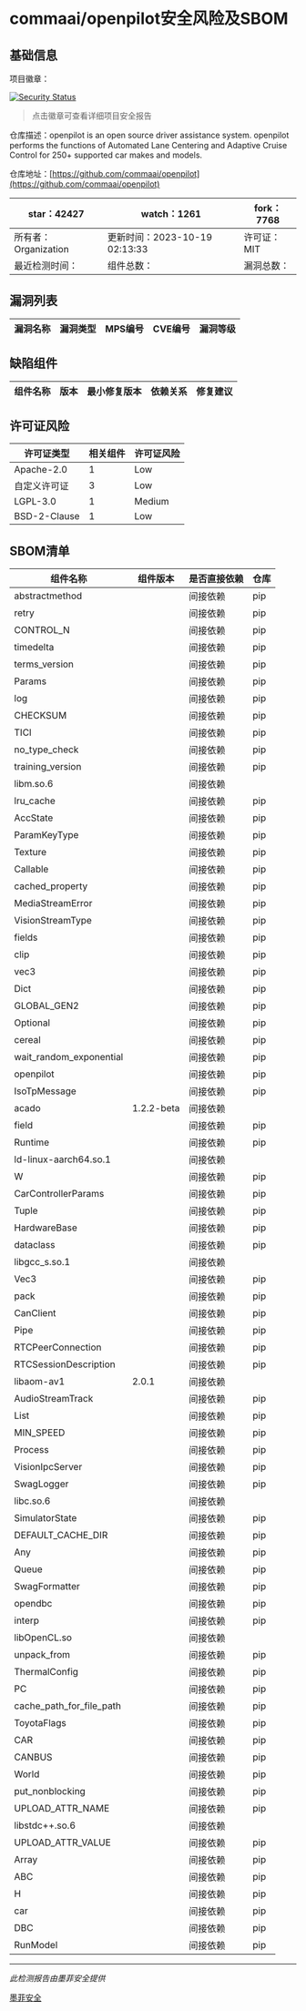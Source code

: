 # commaai/openpilot安全风险及SBOM

## 基础信息

项目徽章：

[![Security Status](https://www.murphysec.com/platform3/v31/badge/1714712917332246528.svg)](https://www.murphysec.com/console/report/1692602525704544256/1714712917332246528)

> 点击徽章可查看详细项目安全报告

仓库描述：openpilot is an open source driver assistance system. openpilot performs the functions of Automated Lane Centering and Adaptive Cruise Control for 250+ supported car makes and models.

仓库地址：[https://github.com/commaai/openpilot](https://github.com/commaai/openpilot)

| star：42427 | watch：1261 | fork：7768 |
| ----------- | -------------- | ------------ |
| 所有者：Organization | 更新时间：2023-10-19 02:13:33 | 许可证：MIT |
| 最近检测时间： | 组件总数： | 漏洞总数： |




## 漏洞列表

| 漏洞名称 | 漏洞类型 | MPS编号 | CVE编号 | 漏洞等级 |
| ------- | ------ | ------- | ------ | ----- |





## 缺陷组件

| 组件名称 | 版本 | 最小修复版本 | 依赖关系 | 修复建议 |
| -------- | ---- | ------------ | -------- | -------- |





## 许可证风险

| 许可证类型 | 相关组件 | 许可证风险 |
| ---------- | -------- | ---------- |
|Apache-2.0|1|Low|
|自定义许可证|3|Low|
|LGPL-3.0|1|Medium|
|BSD-2-Clause|1|Low|




## SBOM清单

| 组件名称 | 组件版本 | 是否直接依赖 | 仓库 |
| -------- | -------- | ------------ | ---- |
|abstractmethod||间接依赖|pip|
|retry||间接依赖|pip|
|CONTROL_N||间接依赖|pip|
|timedelta||间接依赖|pip|
|terms_version||间接依赖|pip|
|Params||间接依赖|pip|
|log||间接依赖|pip|
|CHECKSUM||间接依赖|pip|
|TICI||间接依赖|pip|
|no_type_check||间接依赖|pip|
|training_version||间接依赖|pip|
|libm.so.6||间接依赖||
|lru_cache||间接依赖|pip|
|AccState||间接依赖|pip|
|ParamKeyType||间接依赖|pip|
|Texture||间接依赖|pip|
|Callable||间接依赖|pip|
|cached_property||间接依赖|pip|
|MediaStreamError||间接依赖|pip|
|VisionStreamType||间接依赖|pip|
|fields||间接依赖|pip|
|clip||间接依赖|pip|
|vec3||间接依赖|pip|
|Dict||间接依赖|pip|
|GLOBAL_GEN2||间接依赖|pip|
|Optional||间接依赖|pip|
|cereal||间接依赖|pip|
|wait_random_exponential||间接依赖|pip|
|openpilot||间接依赖|pip|
|IsoTpMessage||间接依赖|pip|
|acado|1.2.2-beta|间接依赖||
|field||间接依赖|pip|
|Runtime||间接依赖|pip|
|ld-linux-aarch64.so.1||间接依赖||
|W||间接依赖|pip|
|CarControllerParams||间接依赖|pip|
|Tuple||间接依赖|pip|
|HardwareBase||间接依赖|pip|
|dataclass||间接依赖|pip|
|libgcc_s.so.1||间接依赖||
|Vec3||间接依赖|pip|
|pack||间接依赖|pip|
|CanClient||间接依赖|pip|
|Pipe||间接依赖|pip|
|RTCPeerConnection||间接依赖|pip|
|RTCSessionDescription||间接依赖|pip|
|libaom-av1|2.0.1|间接依赖||
|AudioStreamTrack||间接依赖|pip|
|List||间接依赖|pip|
|MIN_SPEED||间接依赖|pip|
|Process||间接依赖|pip|
|VisionIpcServer||间接依赖|pip|
|SwagLogger||间接依赖|pip|
|libc.so.6||间接依赖||
|SimulatorState||间接依赖|pip|
|DEFAULT_CACHE_DIR||间接依赖|pip|
|Any||间接依赖|pip|
|Queue||间接依赖|pip|
|SwagFormatter||间接依赖|pip|
|opendbc||间接依赖|pip|
|interp||间接依赖|pip|
|libOpenCL.so||间接依赖||
|unpack_from||间接依赖|pip|
|ThermalConfig||间接依赖|pip|
|PC||间接依赖|pip|
|cache_path_for_file_path||间接依赖|pip|
|ToyotaFlags||间接依赖|pip|
|CAR||间接依赖|pip|
|CANBUS||间接依赖|pip|
|World||间接依赖|pip|
|put_nonblocking||间接依赖|pip|
|UPLOAD_ATTR_NAME||间接依赖|pip|
|libstdc++.so.6||间接依赖||
|UPLOAD_ATTR_VALUE||间接依赖|pip|
|Array||间接依赖|pip|
|ABC||间接依赖|pip|
|H||间接依赖|pip|
|car||间接依赖|pip|
|DBC||间接依赖|pip|
|RunModel||间接依赖|pip|


------

*此检测报告由墨菲安全提供*

[墨菲安全](www.murphysec.com)